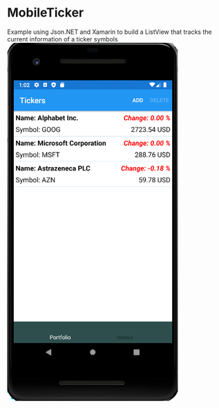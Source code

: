 # MobileTicker
Example using Json.NET and Xamarin to build a ListView that tracks the current information of a ticker symbols
![plot](./Screenshot.png)
